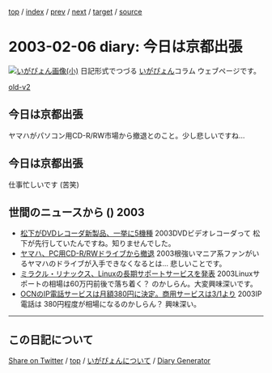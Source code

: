 [top](https://igapyon.github.io/diary/) 
 / [index](https://igapyon.github.io/diary/2003/index.html) 
 / [prev](https://igapyon.github.io/diary/2003/ig030205.html) 
 / [next](https://igapyon.github.io/diary/2003/ig030207.html) 
 / [target](https://igapyon.github.io/diary/2003/ig030206.html) 
 / [source](https://github.com/igapyon/diary/blob/gh-pages/2003/ig030206.html.src.md) 

2003-02-06 diary: 今日は京都出張
=====================================================================================================
[![いがぴょん画像(小)](https://igapyon.github.io/diary/images/iga200306s.jpg "いがぴょん")](https://igapyon.github.io/diary/memo/memoigapyon.html) 日記形式でつづる [いがぴょん](https://igapyon.github.io/diary/memo/memoigapyon.html)コラム ウェブページです。

[old-v2](ig030206-orig.html)

## 今日は京都出張

ヤマハがパソコン用CD-R/RW市場から撤退とのこと。少し悲しいですね…


## 今日は京都出張

仕事忙しいです (苦笑)

## 世間のニュースから () 2003

* [松下がDVDレコーダ新製品、一挙に5機種](http://www.zdnet.co.jp/news/0302/05/njbt_02.html)  2003DVDビデオレコーダって 松下が先行していたんですね。知りませんでした。
* [ヤマハ、PC用CD-R/RWドライブから撤退](http://www.zdnet.co.jp/news/0302/05/njbt_03.html)  2003根強いマニア系ファンがいるヤマハのドライブが入手できなくなるとは… 悲しいことです。
* [ミラクル・リナックス、Linuxの長期サポートサービスを発表](http://linux.ascii24.com/linux/news/today/2003/02/04/641608-000.html)  2003Linuxサポートの相場は60万円前後で落ち着く？ のかしらん。大変興味深いです。
* [OCNのIP電話サービスは月額380円に決定。商用サービスは3/1より](http://www.zdnet.co.jp/broadband/0302/05/lp12.html)  2003IP電話は 380円程度が相場になるのかしらん？ 興味深い。

----------------------------------------------------------------------------------------------------

## この日記について

[Share on Twitter](https://twitter.com/intent/tweet?hashtags=igapyon%2Cdiary%2C%E3%81%84%E3%81%8C%E3%81%B4%E3%82%87%E3%82%93&text=%E4%BB%8A%E6%97%A5%E3%81%AF%E4%BA%AC%E9%83%BD%E5%87%BA%E5%BC%B5&url=https%3A%2F%2Figapyon.github.io%2Fdiary%2F2003%2Fig030206.html) / [top](../index.html/) / [いがぴょんについて](https://igapyon.github.io/diary/memo/memoigapyon.html) / [Diary Generator](https://github.com/igapyon/igapyonv3)
